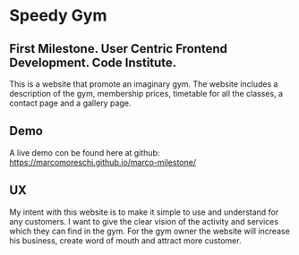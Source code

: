 # Speedy Gym


## First Milestone. User Centric Frontend Development. Code Institute.
This is a website that promote an imaginary gym. The website includes a description of the gym, membership prices, timetable for all the classes, a contact page and a gallery page.

## Demo
A live demo con be found here at github:  https://marcomoreschi.github.io/marco-milestone/

## UX
My intent with this website is to make it simple to use and understand for any customers. I want to give the clear vision of the activity and services which they can find in the gym.
For the gym owner the website will increase his business, create word of mouth and attract more customer.
